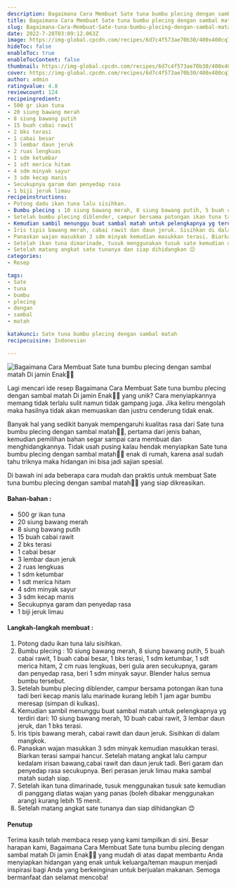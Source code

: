 ```yaml
---
description: Bagaimana Cara Membuat Sate tuna bumbu plecing dengan sambal matah Di jamin Enak"
title: Bagaimana Cara Membuat Sate tuna bumbu plecing dengan sambal matah Di jamin Enak
slug: Bagaimana-Cara-Membuat-Sate-tuna-bumbu-plecing-dengan-sambal-matah-Di-jamin-Enak
date: 2022-7-28T03:09:12.063Z
image: https://img-global.cpcdn.com/recipes/6d7c4f573ae70b30/400x400cq70/photo.jpg
hideToc: false
enableToc: true
enableTocContent: false
thumbnail: https://img-global.cpcdn.com/recipes/6d7c4f573ae70b30/400x400cq70/photo.jpg
cover: https://img-global.cpcdn.com/recipes/6d7c4f573ae70b30/400x400cq70/photo.jpg
author: admin
ratingvalue: 4.8
reviewcount: 124
recipeingredient:
- 500 gr ikan tuna
- 20 siung bawang merah
- 8 siung bawang putih
- 15 buah cabai rawit
- 2 bks terasi
- 1 cabai besar
- 3 lembar daun jeruk
- 2 ruas lengkuas
- 1 sdm ketumbar
- 1 sdt merica hitam
- 4 sdm minyak sayur
- 3 sdm kecap manis
- Secukupnya garam dan penyedap rasa
- 1 biji jeruk limau
recipeinstructions:
- Potong dadu ikan tuna lalu sisihkan.
- Bumbu plecing : 10 siung bawang merah, 8 siung bawang putih, 5 buah cabai rawit, 1 buah cabai besar, 1 bks terasi, 1 sdm ketumbar, 1 sdt merica hitam, 2 cm ruas lengkuas, beri gula aren secukupnya, garam dan penyedap rasa, beri 1 sdm minyak sayur. Blender halus semua bumbu tersebut.
- Setelah bumbu plecing diblender, campur bersama potongan ikan tuna tadi beri kecap manis lalu marinade kurang lebih 1 jam agar bumbu meresap (simpan di kulkas).
- Kemudian sambil menunggu buat sambal matah untuk pelengkapnya yg terdiri dari: 10 siung bawang merah, 10 buah cabai rawit, 3 lembar daun jeruk, dan 1 bks terasi.
- Iris tipis bawang merah, cabai rawit dan daun jeruk. Sisihkan di dalam mangkok.
- Panaskan wajan masukkan 3 sdm minyak kemudian masukkan terasi. Biarkan terasi sampai hancur. Setelah matang angkat lalu campur kedalam irisan bawang,cabai rawit dan daun jeruk tadi. Beri garam dan penyedap rasa secukupnya. Beri perasan jeruk limau maka sambal matah sudah siap.
- Setelah ikan tuna dimarinade, tusuk menggunakan tusuk sate kemudian di panggang diatas wajan yang panas (boleh dibakar menggunakan arang) kurang lebih 15 menit.
- Setelah matang angkat sate tunanya dan siap dihidangkan 😊
categories:
- Resep

tags:
- Sate
- tuna
- bumbu
- plecing
- dengan
- sambal
- matah

katakunci: Sate tuna bumbu plecing dengan sambal matah
recipecuisine: Indonesian

---
```


![Bagaimana Cara Membuat Sate tuna bumbu plecing dengan sambal matah Di jamin Enak👩‍🍳](https://img-global.cpcdn.com/recipes/6d7c4f573ae70b30/400x400cq70/photo.jpg)

Lagi mencari ide resep Bagaimana Cara Membuat Sate tuna bumbu plecing dengan sambal matah Di jamin Enak👩‍🍳 yang unik? Cara menyiapkannya memang tidak terlalu sulit namun tidak gampang juga. Jika keliru mengolah maka hasilnya tidak akan memuaskan dan justru cenderung tidak enak.

Banyak hal yang sedikit banyak mempengaruhi kualitas rasa dari Sate tuna bumbu plecing dengan sambal matah👩‍🍳, pertama dari jenis bahan, kemudian pemilihan bahan segar sampai cara membuat dan menghidangkannya. Tidak usah pusing kalau hendak menyiapkan Sate tuna bumbu plecing dengan sambal matah👩‍🍳 enak di rumah, karena asal sudah tahu triknya maka hidangan ini bisa jadi sajian spesial.

Di bawah ini ada beberapa cara mudah dan praktis untuk membuat Sate tuna bumbu plecing dengan sambal matah👩‍🍳 yang siap dikreasikan.

<!--inarticleads1-->

#### Bahan-bahan :

- 500 gr ikan tuna
- 20 siung bawang merah
- 8 siung bawang putih
- 15 buah cabai rawit
- 2 bks terasi
- 1 cabai besar
- 3 lembar daun jeruk
- 2 ruas lengkuas
- 1 sdm ketumbar
- 1 sdt merica hitam
- 4 sdm minyak sayur
- 3 sdm kecap manis
- Secukupnya garam dan penyedap rasa
- 1 biji jeruk limau

<!--inarticleads2-->

#### Langkah-langkah membuat :

1. Potong dadu ikan tuna lalu sisihkan.
1. Bumbu plecing : 10 siung bawang merah, 8 siung bawang putih, 5 buah cabai rawit, 1 buah cabai besar, 1 bks terasi, 1 sdm ketumbar, 1 sdt merica hitam, 2 cm ruas lengkuas, beri gula aren secukupnya, garam dan penyedap rasa, beri 1 sdm minyak sayur. Blender halus semua bumbu tersebut.
1. Setelah bumbu plecing diblender, campur bersama potongan ikan tuna tadi beri kecap manis lalu marinade kurang lebih 1 jam agar bumbu meresap (simpan di kulkas).
1. Kemudian sambil menunggu buat sambal matah untuk pelengkapnya yg terdiri dari: 10 siung bawang merah, 10 buah cabai rawit, 3 lembar daun jeruk, dan 1 bks terasi.
1. Iris tipis bawang merah, cabai rawit dan daun jeruk. Sisihkan di dalam mangkok.
1. Panaskan wajan masukkan 3 sdm minyak kemudian masukkan terasi. Biarkan terasi sampai hancur. Setelah matang angkat lalu campur kedalam irisan bawang,cabai rawit dan daun jeruk tadi. Beri garam dan penyedap rasa secukupnya. Beri perasan jeruk limau maka sambal matah sudah siap.
1. Setelah ikan tuna dimarinade, tusuk menggunakan tusuk sate kemudian di panggang diatas wajan yang panas (boleh dibakar menggunakan arang) kurang lebih 15 menit.
1. Setelah matang angkat sate tunanya dan siap dihidangkan 😊

#### Penutup

Terima kasih telah membaca resep yang kami tampilkan di sini. Besar harapan kami, Bagaimana Cara Membuat Sate tuna bumbu plecing dengan sambal matah Di jamin Enak👩‍🍳 yang mudah di atas dapat membantu Anda menyiapkan hidangan yang enak untuk keluarga/teman maupun menjadi inspirasi bagi Anda yang berkeinginan untuk berjualan makanan. Semoga bermanfaat dan selamat mencoba!